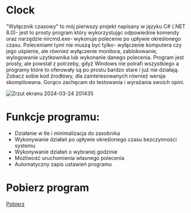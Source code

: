 # Clock
"Wyłącznik czasowy" to mój pierwszy projekt napisany w języku C# (.NET 8.0)- jest to prosty program który wykorzystując odpowiednie komendy oraz narzędzie nircmd.exe- wykonuje polecenie po upływie określonego czasu. Poleceniami tymi nie muszą być tylko- wyłączenie komputera czy jego uśpienie, ale również wyłączenie monitora, zablokowanie, wylogowanie użytkownika lub wykonanie danego polecenia. Program jest prosty, ale powstał z potrzeby, gdyż Windows nie potrafi wszystkiego a programy które to oferowały są po prostu bardzo stare i już nie działają. Zobacz sobie kod źrodłowy, dla zainteresowanych również wersja skompilowana. Gorąco zachęcam do testowania i wyrażania swoich opini.

![Zrzut ekranu 2024-03-24 201435](https://github.com/Mattronix7200/Clock/assets/74902609/ccd96d0e-8a57-477f-acfb-93096d2b3b1f)

# Funkcje programu:

- Działanie w tle i minimalizacja do zasobnika
- Wykonywanie działań po upływie określonego czasu bezczynności systemu
- Wykonywanie działań o wybranej godzinie
- Możliwość uruchomienia własnego polecenia
- Automatyczny zapis ustawień programu

# Pobierz program

[Pobierz](https://github.com/Mattronix7200/TimerSysApp/releases/tag/release-1.0.2)
